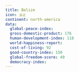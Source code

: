 ```yaml
---
title: Belize
icon: 🇧🇿
continent: north-america
data:
  global-peace-index:
  gross-domestic-product: 176
  human-development-index: 118
  world-happiness-report:
  cost-of-living: 92
  good-country-index: 150
  global-freedom-score: 49
  democracy-index:
---
```


